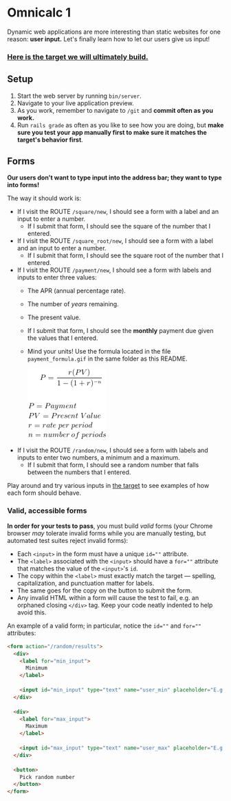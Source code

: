 # Omnicalc 1

Dynamic web applications are more interesting than static websites for one reason: **user input.** Let's finally learn how to let our users give us input!

### [Here is the target we will ultimately build.](https://omnicalc-1.matchthetarget.com/)

## Setup

1. Start the web server by running `bin/server`.
1. Navigate to your live application preview.
1. As you work, remember to navigate to `/git` and **commit often as you work.**
1. Run `rails grade` as often as you like to see how you are doing, but **make sure you test your app manually first to make sure it matches the target's behavior first**.

## Forms

**Our users don't want to type input into the address bar; they want to type into forms!**

The way it should work is:

 - If I visit the ROUTE `/square/new`, I should see a form with a label and an input to enter a number.
    - If I submit that form, I should see the square of the number that I entered.
 - If I visit the ROUTE `/square_root/new`, I should see a form with a label and an input to enter a number.
    - If I submit that form, I should see the square root of the number that I entered.
 - If I visit the ROUTE `/payment/new`, I should see a form with labels and inputs to enter three values:
    - The APR (annual percentage rate).
    - The number of _years_ remaining.
    - The present value.
    - If I submit that form, I should see the **monthly** payment due given the values that I entered.
    - Mind your units! Use the formula located in the file `payment_formula.gif` in the same folder as this README.

        ![Payment formula](payment_formula.gif)
 - If I visit the ROUTE `/random/new`, I should see a form with labels and inputs to enter two numbers, a minimum and a maximum.
    - If I submit that form, I should see a random number that falls between the numbers that I entered.

Play around and try various inputs in [the target](http://omnicalc-1.matchthetarget.com/) to see examples of how each form should behave.

### Valid, accessible forms

**In order for your tests to pass**, you must build _valid_ forms (your Chrome browser _may_ tolerate invalid forms while you are manually testing, but automated test suites reject invalid forms):

 - Each `<input>` in the form must have a unique `id=""` attribute.
 - The `<label>` associated with the `<input>` should have a `for=""` attribute that matches the value of the `<input>`'s `id`.
 - The copy within the `<label>` must exactly match the target — spelling, capitalization, and punctuation matter for labels.
 - The same goes for the copy on the button to submit the form.
 - Any invalid HTML within a form will cause the test to fail, e.g. an orphaned closing `</div>` tag. Keep your code neatly indented to help avoid this.

An example of a valid form; in particular, notice the `id=""` and `for=""` attributes:

```html
<form action="/random/results">
  <div>
    <label for="min_input">
      Minimum
    </label>

    <input id="min_input" type="text" name="user_min" placeholder="E.g. 1.5">
  </div>

  <div>
    <label for="max_input">
      Maximum
    </label>

    <input id="max_input" type="text" name="user_max" placeholder="E.g. 4.5">
  </div>

  <button>
    Pick random number
  </button>
</form>
```
